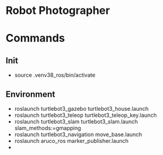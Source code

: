 # Robot Photographer

# Commands
## Init
- source .venv38_ros/bin/activate
## Environment
- roslaunch turtlebot3_gazebo turtlebot3_house.launch
- roslaunch turtlebot3_teleop turtlebot3_teleop_key.launch
- roslaunch turtlebot3_slam turtlebot3_slam.launch slam_methods:=gmapping
- roslaunch turtlebot3_navigation move_base.launch
- roslaunch aruco_ros marker_publisher.launch
- 